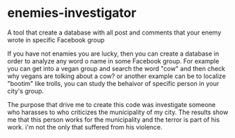 # enemies-investigator
A tool that create a database with all post and comments that your enemy wrote in specific Facebook group

If you have not enamies you are lucky, then you can create a database in order to analyze any word o name in some Facebook group.
For example you can get into a vegan group and search the word "cow" and then check why vegans are tolking about a cow?
or another example can be to localize "bootim" like trolls, you can study the behaivor of specific person in your city's group.

The purpose that drive me to create this code was investigate someone who harasses to who criticizes the municipality of my city.
The results show me that this person works for the municipality and the terror is part of his work. 
i'm not the only that suffered from his violence.
